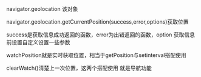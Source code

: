 navigator.geolocation 该对象

navigator.geolocation.getCurrentPosition(success,error,options)获取位置

success是获取信息成功返回的函数，error为出错返回的函数，option 获取信息前设置自定义设置一些参数

watchPosition就是实时获取位置，相当于getPosition与setinterval搭配使用

clearWatch()清楚上一次位置，这两个搭配使用 就是导航功能

